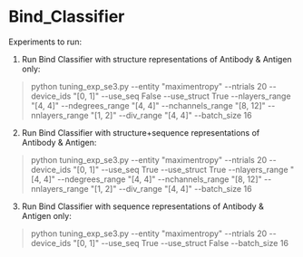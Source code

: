 # Bind_Classifier

Experiments to run:

1. Run Bind Classifier with structure representations of Antibody & Antigen only:

> python tuning_exp_se3.py --entity "maximentropy" --ntrials 20 --device_ids "[0, 1]" --use_seq False --use_struct True --nlayers_range "[4, 4]" --ndegrees_range "[4, 4]" --nchannels_range "[8, 12]" --nnlayers_range "[1, 2]" --div_range "[4, 4]" --batch_size 16

2. Run Bind Classifier with structure+sequence representations of Antibody & Antigen:

> python tuning_exp_se3.py --entity "maximentropy" --ntrials 20 --device_ids "[0, 1]" --use_seq True --use_struct True --nlayers_range "[4, 4]" --ndegrees_range "[4, 4]" --nchannels_range "[8, 12]" --nnlayers_range "[1, 2]" --div_range "[4, 4]" --batch_size 16

3. Run Bind Classifier with sequence representations of Antibody & Antigen only:

> python tuning_exp_se3.py --entity "maximentropy" --ntrials 20 --device_ids "[0, 1]" --use_seq True --use_struct False --batch_size 16

